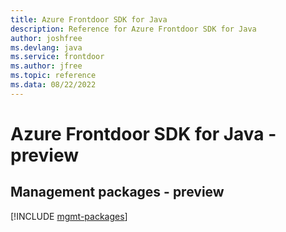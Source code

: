 ```yaml
---
title: Azure Frontdoor SDK for Java
description: Reference for Azure Frontdoor SDK for Java
author: joshfree
ms.devlang: java
ms.service: frontdoor
ms.author: jfree
ms.topic: reference
ms.data: 08/22/2022
---
```

# Azure Frontdoor SDK for Java - preview

## Management packages - preview
[!INCLUDE [mgmt-packages](frontdoor-mgmt-index.md)]